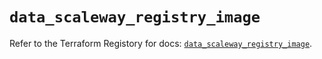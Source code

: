# `data_scaleway_registry_image`

Refer to the Terraform Registory for docs: [`data_scaleway_registry_image`](https://registry.terraform.io/providers/scaleway/scaleway/2.21.0/docs/data-sources/registry_image).
